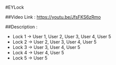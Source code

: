 #EYLock

##Video Link : https://youtu.be/JfsFKS6zRmo

##Description : 

- Lock 1 -> User 1, User 2, User 3, User 4, User 5
- Lock 2 -> User 2, User 3, User 4, User 5
- Lock 3 -> User 3, User 4, User 5
- Lock 4 -> User 4, User 5
- Lock 5 -> User 5
